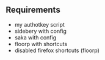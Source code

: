 ## Requirements
- my authotkey script
- sidebery with config
- saka with config
- floorp with shortcuts
- disabled firefox shortcuts (floorp)
